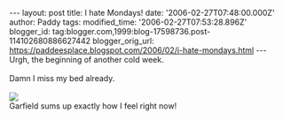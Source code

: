 \-\-- layout: post title: I hate Mondays! date:
\'2006-02-27T07:48:00.000Z\' author: Paddy tags: modified\_time:
\'2006-02-27T07:53:28.896Z\' blogger\_id:
tag:blogger.com,1999:blog-17598736.post-114102680886627442
blogger\_orig\_url:
https://paddeesplace.blogspot.com/2006/02/i-hate-mondays.html \-\--
Urgh, the beginning of another cold week.\
\
Damn I miss my bed already.\
\
[![](https://photos1.blogger.com/blogger/7081/1699/320/DSCF0959.jpg)](https://photos1.blogger.com/blogger/7081/1699/1600/DSCF0959.jpg)\
Garfield sums up exactly how I feel right now!
